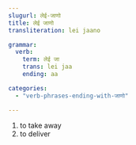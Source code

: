 ```yaml
---
slugurl: लेई-जाणो
title: लेई जाणो
transliteration: lei jaano

grammar: 
  verb:
    term: लेई जा
    trans: lei jaa
    ending: aa

categories:
  - "verb-phrases-ending-with-जाणो"

---
```


<word-pos pos="verb">

<word-meanings>

1. to take away
2. to deliver

</word-meanings>

<verb-conj :grammar="grammar"></verb-conj>

</word-pos>

